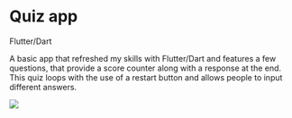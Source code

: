 # Quiz app 

Flutter/Dart


A basic app that refreshed my skills with Flutter/Dart and features a few questions, that provide a score counter along with a response at the end. This quiz loops with the use of a restart button and allows people to input different answers. 


![](https://www.youtube.com/watch?v=Il8OizXBF28)
